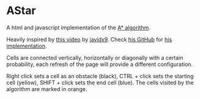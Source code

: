 # AStar

A html and javascript implementation of the [A* algorithm](https://en.wikipedia.org/wiki/A*_search_algorithm).

Heavily inspired by [this video](https://www.youtube.com/watch?v=icZj67PTFhc) by [javidx9](http://www.onelonecoder.com). Check [his GitHub](https://github.com/OneLoneCoder/videos/) for [his implementation](https://github.com/OneLoneCoder/videos/blob/master/OneLoneCoder_PathFinding_AStar.cpp).

Cells are connected vertically,  horizontally or diagonally with a certain probability, each refresh of the page will provide a different configuration.

Right click sets a cell as an obstacle (black), CTRL + click sets the starting cell (yellow), SHIFT + click sets the end cell (blue). The cells visited by the algorithm are marked in orange.
